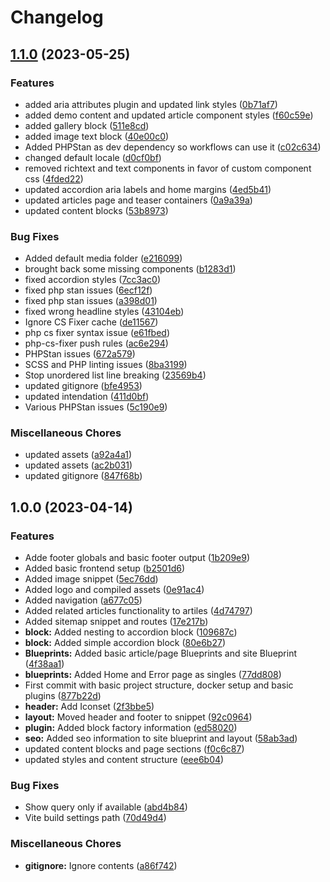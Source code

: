 # Changelog

## [1.1.0](https://github.com/fork/kirby-starterkit/compare/v1.0.0...v1.1.0) (2023-05-25)


### Features

* added aria attributes plugin and updated link styles ([0b71af7](https://github.com/fork/kirby-starterkit/commit/0b71af71ce5aa6748668f674cceea0c716a46155))
* added demo content and updated article component styles ([f60c59e](https://github.com/fork/kirby-starterkit/commit/f60c59efe6222d94f217a2c131b3f89b3a106996))
* added gallery block ([511e8cd](https://github.com/fork/kirby-starterkit/commit/511e8cdb887bf38a700593ce979b72ac5617cb40))
* added image text block ([40e00c0](https://github.com/fork/kirby-starterkit/commit/40e00c0ac0959cf8f7efbfa371382d0e414b2b16))
* Added PHPStan as dev dependency so workflows can use it ([c02c634](https://github.com/fork/kirby-starterkit/commit/c02c634ca6501b32461a5f5c42a8d7d772bab1b9))
* changed default locale ([d0cf0bf](https://github.com/fork/kirby-starterkit/commit/d0cf0bf1dd201e787010a21605257be13a16736d))
* removed richtext and text components in favor of custom component css ([4fded22](https://github.com/fork/kirby-starterkit/commit/4fded224a6543032bbd86a0cc8373af26b759950))
* updated accordion aria labels and home margins ([4ed5b41](https://github.com/fork/kirby-starterkit/commit/4ed5b41f9c662a26b281ff28f53bf21f5094a915))
* updated articles page and teaser containers ([0a9a39a](https://github.com/fork/kirby-starterkit/commit/0a9a39add4690533bf7269a03ca9efba3215bf99))
* updated content blocks ([53b8973](https://github.com/fork/kirby-starterkit/commit/53b89739698b18daaff5f50eab1409dff808484a))


### Bug Fixes

* Added default media folder ([e216099](https://github.com/fork/kirby-starterkit/commit/e216099e4cf24b54a4587fc56c092cb409665abe))
* brought back some missing components ([b1283d1](https://github.com/fork/kirby-starterkit/commit/b1283d1d71d74ba20de2f80a92db77054d09374c))
* fixed accordion styles ([7cc3ac0](https://github.com/fork/kirby-starterkit/commit/7cc3ac01daae219588591120d6eb10886a73773f))
* fixed php stan issues ([6ecf12f](https://github.com/fork/kirby-starterkit/commit/6ecf12fe2785853b9a22a0ed0886a6ab6b1af8cd))
* fixed php stan issues ([a398d01](https://github.com/fork/kirby-starterkit/commit/a398d010584a3a01c874fc39c69675fe3caf444f))
* fixed wrong headline styles ([43104eb](https://github.com/fork/kirby-starterkit/commit/43104eb34c22b0f62d6aa68780a04fae2750d2dd))
* Ignore CS Fixer cache ([de11567](https://github.com/fork/kirby-starterkit/commit/de11567e83f60d838e27732df024ac264b897b25))
* php cs fixer syntax issue ([e61fbed](https://github.com/fork/kirby-starterkit/commit/e61fbedb2776a5b661cd805572f09f008dc19828))
* php-cs-fixer push rules ([ac6e294](https://github.com/fork/kirby-starterkit/commit/ac6e294c55ab2ebfb6e539ce486826f0ab91af3a))
* PHPStan issues ([672a579](https://github.com/fork/kirby-starterkit/commit/672a579cc2e8c1fcbca43f89d856b602bb400921))
* SCSS and PHP linting issues ([8ba3199](https://github.com/fork/kirby-starterkit/commit/8ba3199965d27fb74e53c976e603a17a572ca732))
* Stop unordered list line breaking ([23569b4](https://github.com/fork/kirby-starterkit/commit/23569b4dcf1f1e22b3f7ce12734f9458c3f78409))
* updated gitignore ([bfe4953](https://github.com/fork/kirby-starterkit/commit/bfe49539fd53091f7a2dd0e6d3f866b8691bf0e9))
* updated intendation ([411d0bf](https://github.com/fork/kirby-starterkit/commit/411d0bf98ad0f9560a2004b0dbd44e1230d560b9))
* Various PHPStan issues ([5c190e9](https://github.com/fork/kirby-starterkit/commit/5c190e92cc38ed594f72eccc3364bfdfc28facbd))


### Miscellaneous Chores

* updated assets ([a92a4a1](https://github.com/fork/kirby-starterkit/commit/a92a4a1919b692bfa0edb5fe76b06364c511e1ce))
* updated assets ([ac2b031](https://github.com/fork/kirby-starterkit/commit/ac2b03122ce80816511ec191b6f1db67edf25b48))
* updated gitignore ([847f68b](https://github.com/fork/kirby-starterkit/commit/847f68b9cc6bd5fdd95b843c8e61106b9f2a6781))

## 1.0.0 (2023-04-14)


### Features

* Adde footer globals and basic footer output ([1b209e9](https://github.com/fork/kirby-starterkit/commit/1b209e9b6e90beb759f3f69ee5f39b3e16b33759))
* Added basic frontend setup ([b2501d6](https://github.com/fork/kirby-starterkit/commit/b2501d6faa610317e73b396d6a77d2a53dc78999))
* Added image snippet ([5ec76dd](https://github.com/fork/kirby-starterkit/commit/5ec76ddf6fbe526bf79775f83139b56548a98370))
* Added logo and compiled assets ([0e91ac4](https://github.com/fork/kirby-starterkit/commit/0e91ac414b1a405cd1420342974c012417971a9e))
* Added navigation ([a677c05](https://github.com/fork/kirby-starterkit/commit/a677c05e0ef86d77d21acf95d9c039d98e205900))
* Added related articles functionality to artiles ([4d74797](https://github.com/fork/kirby-starterkit/commit/4d74797e8e61b82e5d631bc2d1b4ef605bbfc09a))
* Added sitemap snippet and routes ([17e217b](https://github.com/fork/kirby-starterkit/commit/17e217b754288a873f3b1d4f3dd7fceaf8643cc0))
* **block:** Added nesting to accordion block ([109687c](https://github.com/fork/kirby-starterkit/commit/109687c4e022fb81d04da9cbb9d633a0c15775cd))
* **block:** Added simple accordion block ([80e6b27](https://github.com/fork/kirby-starterkit/commit/80e6b27c0b36ffff62d35208fba013752b388edb))
* **Blueprints:** Added basic article/page Blueprints and site Blueprint ([4f38aa1](https://github.com/fork/kirby-starterkit/commit/4f38aa10083d0920fa6edaecea8450f34f15cbd0))
* **blueprints:** Added Home and Error page as singles ([77dd808](https://github.com/fork/kirby-starterkit/commit/77dd808fea8627895d49745f4aeadc2c4ecaaa93))
* First commit with basic project structure, docker setup and basic plugins ([877b22d](https://github.com/fork/kirby-starterkit/commit/877b22d956f199b8151c5f41ce84da8de02e276a))
* **header:** Add Iconset ([2f3bbe5](https://github.com/fork/kirby-starterkit/commit/2f3bbe5e17207a4cb6ec6fe029ee8f60c61b82d5))
* **layout:** Moved header and footer to snippet ([92c0964](https://github.com/fork/kirby-starterkit/commit/92c0964d31585744b1bceb0f63314d5beb5cf76e))
* **plugin:** Added block factory information ([ed58020](https://github.com/fork/kirby-starterkit/commit/ed5802066583b43d0cb3b256620cd53e63dadb99))
* **seo:** Added seo information to site blueprint and layout ([58ab3ad](https://github.com/fork/kirby-starterkit/commit/58ab3ad3a6cc6bb112181e9a5c7e9266a7653f4a))
* updated content blocks and page sections ([f0c6c87](https://github.com/fork/kirby-starterkit/commit/f0c6c87059b17573596dbfb4b7cbb3b5abc907f4))
* updated styles and content structure ([eee6b04](https://github.com/fork/kirby-starterkit/commit/eee6b04a6d32c8b90bdae835e0588f6fc8c8a8cf))


### Bug Fixes

* Show query only if available ([abd4b84](https://github.com/fork/kirby-starterkit/commit/abd4b84f3a55e28c511af5783a61f730093ed51a))
* Vite build settings path ([70d49d4](https://github.com/fork/kirby-starterkit/commit/70d49d4ad9d8d427255d2640cbe18d60239a6565))


### Miscellaneous Chores

* **gitignore:** Ignore contents ([a86f742](https://github.com/fork/kirby-starterkit/commit/a86f74201aa9cc20025eda4edc2e81071ca8fdae))
